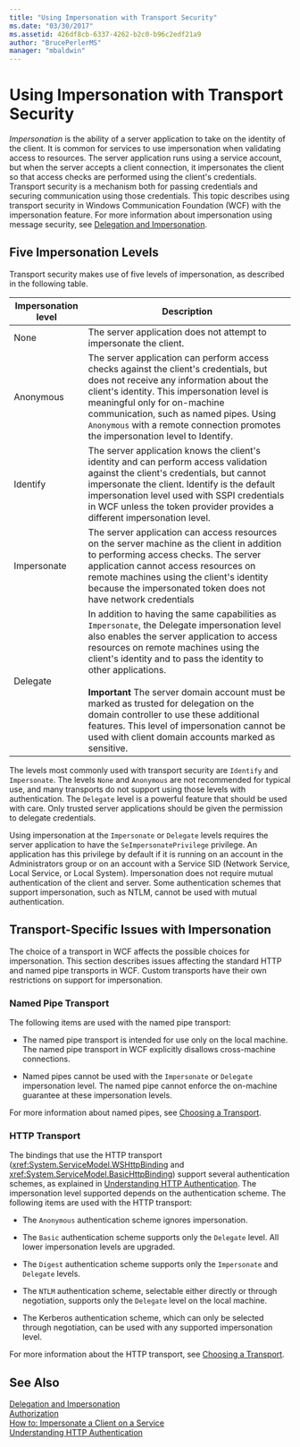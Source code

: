 ```yaml
---
title: "Using Impersonation with Transport Security"
ms.date: "03/30/2017"
ms.assetid: 426df8cb-6337-4262-b2c0-b96c2edf21a9
author: "BrucePerlerMS"
manager: "mbaldwin"
---
```

# Using Impersonation with Transport Security
*Impersonation* is the ability of a server application to take on the identity of the client. It is common for services to use impersonation when validating access to resources. The server application runs using a service account, but when the server accepts a client connection, it impersonates the client so that access checks are performed using the client's credentials. Transport security is a mechanism both for passing credentials and securing communication using those credentials. This topic describes using transport security in Windows Communication Foundation (WCF) with the impersonation feature. For more information about impersonation using message security, see [Delegation and Impersonation](../../../../docs/framework/wcf/feature-details/delegation-and-impersonation-with-wcf.md).  
  
## Five Impersonation Levels  
 Transport security makes use of five levels of impersonation, as described in the following table.  
  
|Impersonation level|Description|  
|-------------------------|-----------------|  
|None|The server application does not attempt to impersonate the client.|  
|Anonymous|The server application can perform access checks against the client's credentials, but does not receive any information about the client's identity. This impersonation level is meaningful only for on-machine communication, such as named pipes. Using `Anonymous` with a remote connection promotes the impersonation level to Identify.|  
|Identify|The server application knows the client's identity and can perform access validation against the client's credentials, but cannot impersonate the client. Identify is the default impersonation level used with SSPI credentials in WCF unless the token provider provides a different impersonation level.|  
|Impersonate|The server application can access resources on the server machine as the client in addition to performing access checks. The server application cannot access resources on remote machines using the client's identity because the impersonated token does not have network credentials|  
|Delegate|In addition to having the same capabilities as `Impersonate`, the Delegate impersonation level also enables the server application to access resources on remote machines using the client's identity and to pass the identity to other applications.<br /><br /> **Important** The server domain account must be marked as trusted for delegation on the domain controller to use these additional features. This level of impersonation cannot be used with client domain accounts marked as sensitive.|  
  
 The levels most commonly used with transport security are `Identify` and `Impersonate`. The levels `None` and `Anonymous` are not recommended for typical use, and many transports do not support using those levels with authentication. The `Delegate` level is a powerful feature that should be used with care. Only trusted server applications should be given the permission to delegate credentials.  
  
 Using impersonation at the `Impersonate` or `Delegate` levels requires the server application to have the `SeImpersonatePrivilege` privilege. An application has this privilege by default if it is running on an account in the Administrators group or on an account with a Service SID (Network Service, Local Service, or Local System). Impersonation does not require mutual authentication of the client and server. Some authentication schemes that support impersonation, such as NTLM, cannot be used with mutual authentication.  
  
## Transport-Specific Issues with Impersonation  
 The choice of a transport in WCF affects the possible choices for impersonation. This section describes issues affecting the standard HTTP and named pipe transports in WCF. Custom transports have their own restrictions on support for impersonation.  
  
### Named Pipe Transport  
 The following items are used with the named pipe transport:  
  
-   The named pipe transport is intended for use only on the local machine. The named pipe transport in WCF explicitly disallows cross-machine connections.  
  
-   Named pipes cannot be used with the `Impersonate` or `Delegate` impersonation level. The named pipe cannot enforce the on-machine guarantee at these impersonation levels.  
  
 For more information about named pipes, see [Choosing a Transport](../../../../docs/framework/wcf/feature-details/choosing-a-transport.md).  
  
### HTTP Transport  
 The bindings that use the HTTP transport (<xref:System.ServiceModel.WSHttpBinding> and <xref:System.ServiceModel.BasicHttpBinding>) support several authentication schemes, as explained in [Understanding HTTP Authentication](../../../../docs/framework/wcf/feature-details/understanding-http-authentication.md). The impersonation level supported depends on the authentication scheme. The following items are used with the HTTP transport:  
  
-   The `Anonymous` authentication scheme ignores impersonation.  
  
-   The `Basic` authentication scheme supports only the `Delegate` level. All lower impersonation levels are upgraded.  
  
-   The `Digest` authentication scheme supports only the `Impersonate` and `Delegate` levels.  
  
-   The `NTLM` authentication scheme, selectable either directly or through negotiation, supports only the `Delegate` level on the local machine.  
  
-   The Kerberos authentication scheme, which can only be selected through negotiation, can be used with any supported impersonation level.  
  
 For more information about the HTTP transport, see [Choosing a Transport](../../../../docs/framework/wcf/feature-details/choosing-a-transport.md).  
  
## See Also  
 [Delegation and Impersonation](../../../../docs/framework/wcf/feature-details/delegation-and-impersonation-with-wcf.md)  
 [Authorization](../../../../docs/framework/wcf/feature-details/authorization-in-wcf.md)  
 [How to: Impersonate a Client on a Service](../../../../docs/framework/wcf/how-to-impersonate-a-client-on-a-service.md)  
 [Understanding HTTP Authentication](../../../../docs/framework/wcf/feature-details/understanding-http-authentication.md)
